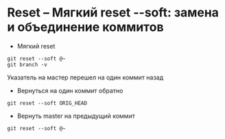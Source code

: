 #  Reset – Мягкий reset --soft: замена и объединение коммитов

- Мягкий reset

``` 
git reset --soft @~
git branch -v
```
Указатель на мастер перешел на один коммит назад

- Вернуться на один коммит обратно

```
git reset --soft ORIG_HEAD
``` 

- Вернуть master на предыдущий коммит

```
git reset --soft @~
```
